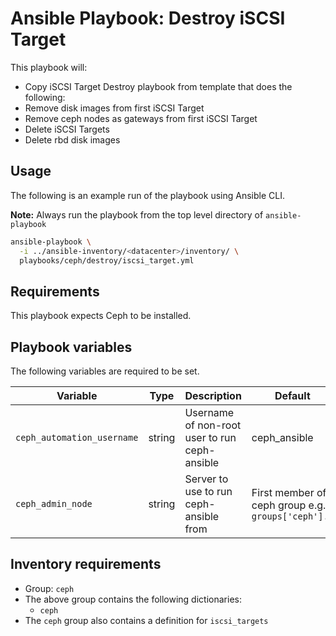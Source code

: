 # Ansible Playbook: Destroy iSCSI Target

This playbook will:

- Copy iSCSI Target Destroy playbook from template that does the following:
- Remove disk images from first iSCSI Target
- Remove ceph nodes as gateways from first iSCSI Target
- Delete iSCSI Targets
- Delete rbd disk images

## Usage

The following is an example run of the playbook using Ansible CLI.

**Note:** Always run the playbook from the top level directory of `ansible-playbook`

```sh
ansible-playbook \
  -i ../ansible-inventory/<datacenter>/inventory/ \
  playbooks/ceph/destroy/iscsi_target.yml
```

## Requirements

This playbook expects Ceph to be installed.

## Playbook variables

The following variables are required to be set.

| Variable | Type | Description | Default |
| -------- | ---- | ----------- | ------- |
| `ceph_automation_username` | string | Username of non-root user to run ceph-ansible | ceph_ansible |
| `ceph_admin_node` | string | Server to use to run ceph-ansible from | First member of ceph group e.g. `groups['ceph'].0` |

## Inventory requirements

- Group: `ceph`
- The above group contains the following dictionaries:
  - `ceph`
- The `ceph` group also contains a definition for `iscsi_targets`
